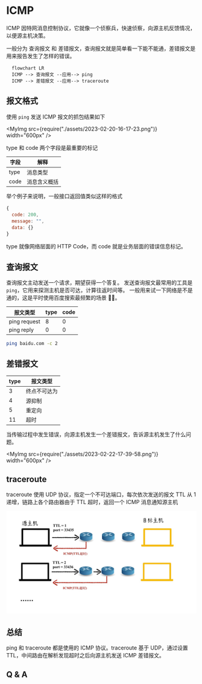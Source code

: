 # ICMP

ICMP 因特网消息控制协议，它就像一个侦察兵，快速侦察，向源主机反馈情况，以便源主机决策。

一般分为 查询报文 和 差错报文，查询报文就是简单看一下能不能通，差错报文是用来报告发生了怎样的错误。

```mermaid
  flowchart LR
  ICMP --> 查询报文 --应用--> ping
  ICMP --> 差错报文 --应用--> traceroute
```

## 报文格式

使用 `ping` 发送 ICMP 报文的抓包结果如下

<MyImg src={require("./assets/2023-02-20-16-17-23.png")} width="600px" />

type 和 code 两个字段是最重要的标记

| 字段 | 解释         |
| ---- | ------------ |
| type | 消息类型     |
| code | 消息含义概括 |

举个例子来说明，一般接口返回值类似这样的格式

```js
{
  code: 200,
  message: "",
  data: {}
}
```

type 就像网络层面的 HTTP Code，而 code 就是业务层面的错误信息标记。

## 查询报文

查询报文主动发送一个请求，期望获得一个答复。
发送查询报文最常用的工具是 `ping`，它用来探测主机是否可达，计算往返时间等。
一般用来试一下网络是不是通的，这是平时使用百度搜索最频繁的场景 🤷‍♂️。

| 报文类型     | type | code |
| ------------ | ---- | ---- |
| ping request | 8    | 0    |
| ping reply   | 0    | 0    |

```bash
ping baidu.com -c 2
```

## 差错报文

| type | 报文类型     |
| ---- | ------------ |
| 3    | 终点不可达为 |
| 4    | 源抑制       |
| 5    | 重定向       |
| 11   | 超时         |

当传输过程中发生错误，向源主机发生一个差错报文，告诉源主机发生了什么问题。

<MyImg src={require("./assets/2023-02-22-17-39-58.png")} width="600px" />

## traceroute

traceroute 使用 UDP 协议，指定一个不可达端口，每次依次发送的报文 TTL 从 1 递增，链路上各个路由器由于 TTL 超时，返回一个 ICMP 消息通知源主机

![traceroute](../assets/traceroute.jpg)

## 总结

ping 和 traceroute 都是使用的 ICMP 协议。traceroute 基于 UDP，通过设置 TTL，中间路由在解析发现超时之后向源主机发送 ICMP 差错报文。

## Q & A

<!--
虽然是叫做 ICMP，但是其实是 M，然后 C，是接收到消息，然后进行相应的控制处理。 -->

<!-- TCPPing, ICMPPing -->
<!-- 超时的标准，怎样算是不可达 -->
<!-- 使用 ICMP 的工具 ping, traceroute 等 -->
